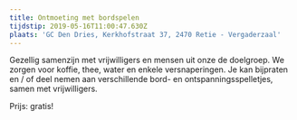 ```yaml
---
title: Ontmoeting met bordspelen
tijdstip: 2019-05-16T11:00:47.630Z
plaats: 'GC Den Dries, Kerkhofstraat 37, 2470 Retie - Vergaderzaal'
---
```

Gezellig samenzijn met vrijwilligers en mensen uit onze de doelgroep. We zorgen voor koffie, thee, water en enkele versnaperingen. Je kan bijpraten en / of deel nemen aan verschillende bord- en ontspanningsspelletjes, samen met vrijwilligers.

Prijs: gratis!
